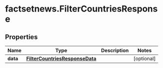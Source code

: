 # factsetnews.FilterCountriesResponse

## Properties

Name | Type | Description | Notes
------------ | ------------- | ------------- | -------------
**data** | [**FilterCountriesResponseData**](FilterCountriesResponseData.md) |  | [optional] 


